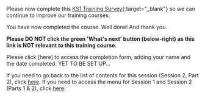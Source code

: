Please now complete this [KS1 Training Survey](https://projects.raspberrypi.org/en/projects/KS1StorytellingTraining_Session2_Part2_GBICi1b/7){:target="_blank"} so we can continue to improve our training courses.

You have now completed the course. Well done! And thank you.

**Please DO NOT click the green 'What's next' button (below-right) as this link is NOT relevant to this training course.**

Please click [here] to access the completion form, adding your name and the date completed. YET TO BE SET UP...

If you need to go back to the list of contents for this session (Session 2, Part 2), click [here](https://projects.raspberrypi.org/en/projects/KS1StorytellingTraining_Session2_Part2_GBICi1b).
If you need to access the menu for Session 1 and Session 2 (Parts 1 & 2), click [here](https://projects.raspberrypi.org/en/pathways/ks1-storytellingtraining-gbici1b).
